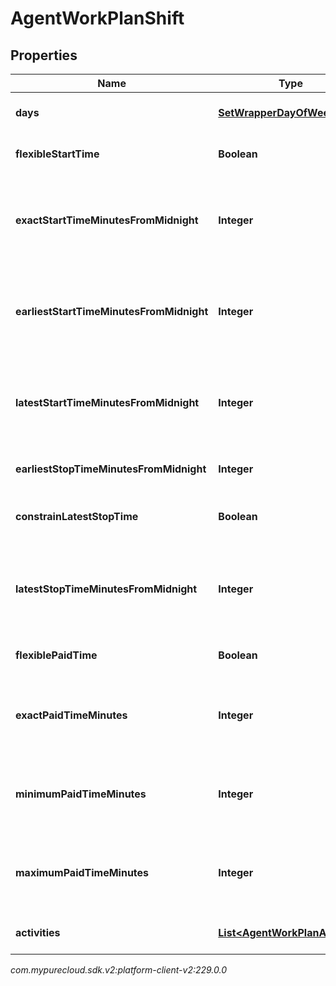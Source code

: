 # AgentWorkPlanShift


## Properties

| Name | Type | Description | Notes |
| ------------ | ------------- | ------------- | ------------- |
| **days** | [**SetWrapperDayOfWeek**](SetWrapperDayOfWeek) | Days of the week applicable for this shift |  |
| **flexibleStartTime** | **Boolean** | Whether the start time of the shift is flexible |  |
| **exactStartTimeMinutesFromMidnight** | **Integer** | Exact start time of the shift defined as offset minutes from midnight. Used if flexibleStartTime == false |  |
| **earliestStartTimeMinutesFromMidnight** | **Integer** | Earliest start time of the shift defined as offset minutes from midnight. Used if flexibleStartTime == true |  |
| **latestStartTimeMinutesFromMidnight** | **Integer** | Latest start time of the shift defined as offset minutes from midnight. Used if flexibleStartTime == true |  |
| **earliestStopTimeMinutesFromMidnight** | **Integer** | This is the earliest time a shift can end |  |
| **constrainLatestStopTime** | **Boolean** | Whether the latest stop time constraint for the shift is enabled |  |
| **latestStopTimeMinutesFromMidnight** | **Integer** | Latest stop time of the shift defined as offset minutes from midnight. Used if constrainStopTime == true |  |
| **flexiblePaidTime** | **Boolean** | Whether the paid time setting for the shift is flexible |  |
| **exactPaidTimeMinutes** | **Integer** | Exact paid time in minutes configured for the shift. Used if flexiblePaidTime == false |  |
| **minimumPaidTimeMinutes** | **Integer** | Minimum paid time in minutes configured for the shift. Used if flexiblePaidTime == true |  |
| **maximumPaidTimeMinutes** | **Integer** | Maximum paid time in minutes configured for the shift. Used if flexiblePaidTime == true |  |
| **activities** | [**List&lt;AgentWorkPlanActivity&gt;**](AgentWorkPlanActivity) | Activities configured for this shift |  |




_com.mypurecloud.sdk.v2:platform-client-v2:229.0.0_
